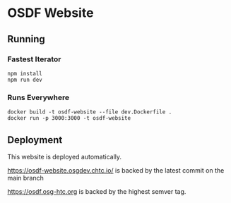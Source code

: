 OSDF Website
============

## Running

### Fastest Iterator

```shell
npm install
npm run dev
```

### Runs Everywhere

```shell
docker build -t osdf-website --file dev.Dockerfile . 
docker run -p 3000:3000 -t osdf-website
```

## Deployment

This website is deployed automatically. 

https://osdf-website.osgdev.chtc.io/ is backed by the latest commit on the main branch

https://osdf.osg-htc.org is backed by the highest semver tag. 
